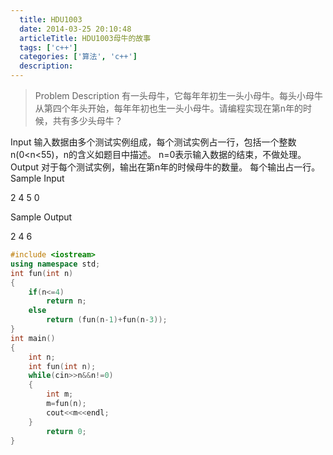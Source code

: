 ```yaml
---
  title: HDU1003
  date: 2014-03-25 20:10:48
  articleTitle: HDU1003母牛的故事
  tags: ['c++']
  categories: ['算法', 'c++']
  description:
---
```



>Problem Description
有一头母牛，它每年年初生一头小母牛。每头小母牛从第四个年头开始，每年年初也生一头小母牛。请编程实现在第n年的时候，共有多少头母牛？

Input
输入数据由多个测试实例组成，每个测试实例占一行，包括一个整数n(0<n<55)，n的含义如题目中描述。
n=0表示输入数据的结束，不做处理。
Output
对于每个测试实例，输出在第n年的时候母牛的数量。
每个输出占一行。
Sample Input

2
4
5
0

Sample Output

2
4
6


```c++
#include <iostream>
using namespace std;
int fun(int n)
{
    if(n<=4)
        return n;
    else
        return (fun(n-1)+fun(n-3));
}
int main()
{
    int n;
    int fun(int n);
    while(cin>>n&&n!=0)
    {
        int m;
        m=fun(n);
        cout<<m<<endl;
    }
        return 0;
}
```

